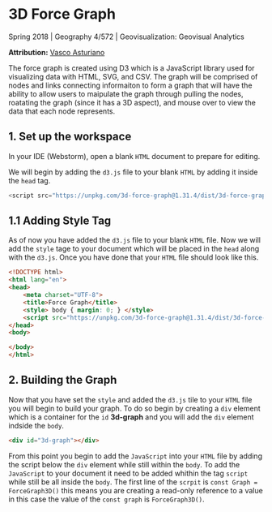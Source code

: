 # 3D Force Graph
Spring 2018 | Geography 4/572 | Geovisualization: Geovisual Analytics 

**Attribution:** [Vasco Asturiano](https://github.com/vasturiano)

The force graph is created using D3 which is a JavaScript library used for visualizing data with HTML, SVG, and CSV. The graph will be comprised of nodes and links connecting informaiton to form a graph that will have the ability to allow users to maipulate the graph through pulling the nodes, roatating the graph (since it has a 3D aspect), and mouse over to view the data that each node represents. 

## 1. Set up the workspace

In your IDE (Webstorm), open a blank `HTML` document to prepare for editing.

We will begin by adding the `d3.js` file to your blank `HTML` by adding it inside the `head` tag.

```JavaScript
<script src="https://unpkg.com/3d-force-graph@1.31.4/dist/3d-force-graph.js"></script>
```

## 1.1 Adding Style Tag

As of now you have added the `d3.js` file to your blank `HTML` file. Now we will add the `style` tage to your document which will be placed in the `head` along with the `d3.js`. Once you have done that your `HTML` file should look like this.

```HTML
<!DOCTYPE html>
<html lang="en">
<head>
    <meta charset="UTF-8">
    <title>Force Graph</title>
    <style> body { margin: 0; } </style>
    <script src="https://unpkg.com/3d-force-graph@1.31.4/dist/3d-force-graph.js"></script>
</head>
<body>

</body>
</html>
```
## 2. Building the Graph

Now that you have set the `style` and added the `d3.js` tile to your `HTML` file you will begin to build your graph. To do so begin by creating a `div` element which is a container for the `id` __3d-graph__ and you will add the `div` element indside the `body`.

```HTML
<div id="3d-graph"></div>
```
From this point you begin to add the `JavaScript` into your `HTML` file by adding the script below the `div` element while still within the `body`. To add the `JavaScript` to your document it need to be added whithin the tag `script` while still be all inside the `body`. The first line of the `scrpit` is `const Graph = ForceGraph3D()` this means you are creating a read-only reference to a value in this case the value of the `const graph` is `ForceGraph3D()`.    




